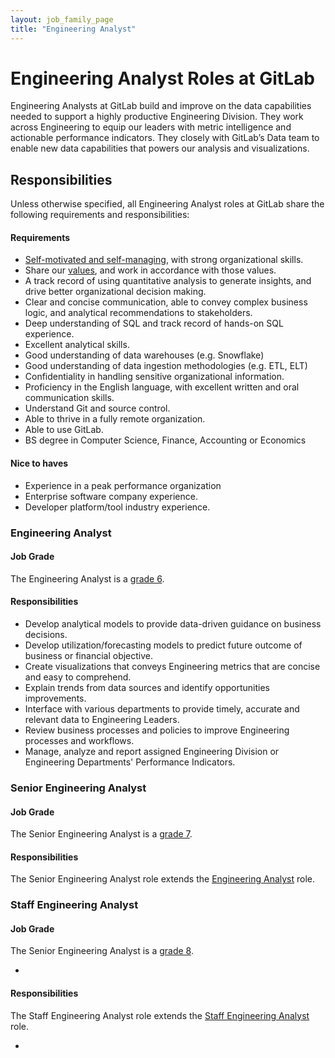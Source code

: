 ```yaml
---
layout: job_family_page
title: "Engineering Analyst"
---
```


# Engineering Analyst Roles at GitLab

Engineering Analysts at GitLab build and improve on the data capabilities needed to support a highly productive Engineering Division. 
They work across Engineering to equip our leaders with metric intelligence and actionable performance indicators.
They closely with GitLab’s Data team to enable new data capabilities that powers our analysis and visualizations.


## Responsibilities

Unless otherwise specified, all Engineering Analyst roles at GitLab share the following requirements and responsibilities:

#### Requirements

* [Self-motivated and self-managing](https://about.gitlab.com/handbook/values/#efficiency), with strong organizational skills.
* Share our [values](https://about.gitlab.com/handbook/values/), and work in accordance with those values.
* A track record of using quantitative analysis to generate insights, and drive better organizational decision making.
* Clear and concise communication, able to convey complex business logic, and analytical recommendations to stakeholders.
* Deep understanding of SQL and track record of hands-on SQL experience.
* Excellent analytical skills.
* Good understanding of data warehouses (e.g. Snowflake)
* Good understanding of data ingestion methodologies (e.g. ETL, ELT) 
* Confidentiality in handling sensitive organizational information.
* Proficiency in the English language, with excellent written and oral communication skills.
* Understand Git and source control.
* Able to thrive in a fully remote organization.
* Able to use GitLab.
* BS degree in Computer Science, Finance, Accounting or Economics

#### Nice to haves
* Experience in a peak performance organization
* Enterprise software company experience.
* Developer platform/tool industry experience.


### Engineering Analyst

#### Job Grade

The Engineering Analyst is a [grade 6](/handbook/total-rewards/compensation/compensation-calculator/#gitlab-job-grades).

#### Responsibilities

* Develop analytical models to provide data-driven guidance on business decisions.
* Develop utilization/forecasting models to predict future outcome of business or financial objective.
* Create visualizations that conveys Engineering metrics that are concise and easy to comprehend.
* Explain trends from data sources and identify opportunities improvements.
* Interface with various departments to provide timely, accurate and relevant data to Engineering Leaders.
* Review business processes and policies to improve Engineering processes and workflows. 
* Manage, analyze and report assigned Engineering Division or Engineering Departments' Performance Indicators.

### Senior Engineering Analyst

#### Job Grade

The Senior Engineering Analyst is a [grade 7](/handbook/total-rewards/compensation/compensation-calculator/#gitlab-job-grades).

#### Responsibilities
The Senior Engineering Analyst role extends the [Engineering Analyst](#engineering-analyst) role.


### Staff Engineering Analyst

#### Job Grade

The Senior Engineering Analyst is a [grade 8](/handbook/total-rewards/compensation/compensation-calculator/#gitlab-job-grades).

- 

#### Responsibilities

The Staff Engineering Analyst role extends the [Staff Engineering Analyst](#staff-engineering-analyst) role.

-  
